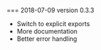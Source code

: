 === 2018-07-09 version 0.3.3

* Switch to explicit exports
* More documentation
* Better error handling